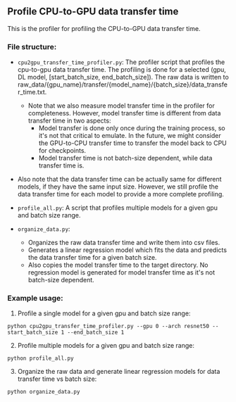 ## Profile CPU-to-GPU data transfer time
This is the profiler for profiling the CPU-to-GPU data transfer time.

### File structure:

- `cpu2gpu_transfer_time_profiler.py`: The profiler script that profiles the cpu-to-gpu data transfer time. The profiling is done for a selected (gpu, DL model, [start_batch_size, end_batch_size]). The raw data is written to raw_data/{gpu_name}/transfer/{model_name}/{batch_size}/data_transfer_time.txt.
  - Note that we also measure model transfer time in the profiler for completeness. However, model transfer time is different from data transfer time in two aspects:
    - Model transfer is done only once during the training process, so it's not that critical to emulate. In the future, we might consider the GPU-to-CPU transfer time to transfer the model back to CPU for checkpoints.
    - Model transfer time is not batch-size dependent, while data transfer time is.
 - Also note that the data transfer time can be actually same for different models, if they have the same input size. However, we still profile the data transfer time for each model to provide a more complete profiling.

- `profile_all.py`: A script that profiles multiple models for a given gpu and batch size range.

- `organize_data.py`: 
    - Organizes the raw data transfer time and write them into csv files. 
    - Generates a linear regression model which fits the data and predicts the data transfer time for a given batch size.
    - Also copies the model transfer time to the target directory. No regression model is generated for model transfer time as it's not batch-size dependent.


### Example usage:

1. Profile a single model for a given gpu and batch size range:
```
python cpu2gpu_transfer_time_profiler.py --gpu 0 --arch resnet50 --start_batch_size 1 --end_batch_size 1
```

2. Profile multiple models for a given gpu and batch size range:
```
python profile_all.py
```

3. Organize the raw data and generate linear regression models for data transfer time vs batch size:
```
python organize_data.py
```
